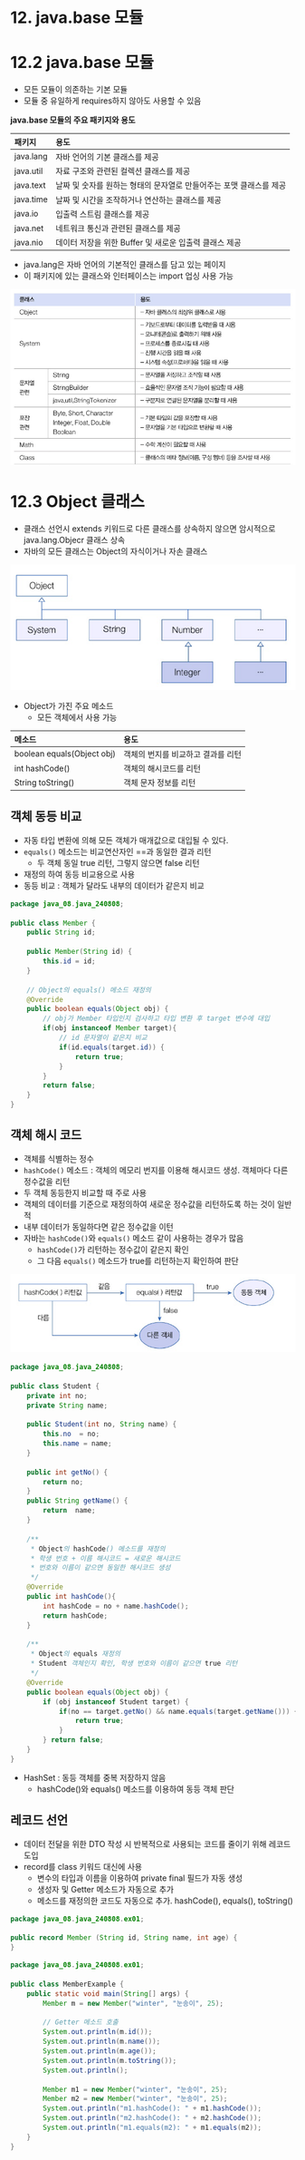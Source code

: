 # 12. java.base 모듈
# 12.2 java.base 모듈
- 모든 모듈이 의존하는 기본 모듈
- 모듈 중 유일하게 requires하지 않아도 사용할 수 있음

**java.base 모듈의 주요 패키지와 용도**

| 패키지      | 용도                                     |
|:---------|:---------------------------------------|
| java.lang | 자바 언어의 기본 클래스를 제공                      |
| java.util | 자료 구조와 관련된 컬렉션 클래스를 제공                 |
| java.text | 날짜 및 숫자를 원하는 형태의 문자열로 만들어주는 포맷 클래스를 제공 |
| java.time | 날짜 및 시간을 조작하거나 연산하는 클래스를 제공            |
| java.io  | 입출력 스트림 클래스를 제공                        |
| java.net | 네트워크 통신과 관련된 클래스를 제공                   |
| java.nio | 데이터 저장을 위한 Buffer 및 새로운 입출력 클래스 제공     |


- java.lang은 자바 언어의 기본적인 클래스를 담고 있는 페이지
- 이 패키지에 있는 클래스와 인터페이스는 import 업싱 사용 가능

![img.png](imgs/img.png)

# 12.3 Object 클래스
- 클래스 선언시 extends 키워드로 다른 클래스를 상속하지 않으면 암시적으로 java.lang.Objecr 클래스 상속
- 자바의 모든 클래스는 Object의 자식이거나 자손 클래스

![img_1.png](imgs/img_1.png)

- Object가 가진 주요 메소드
  - 모든 객체에서 사용 가능

| 메소드                        | 용도                  |
|:---------------------------|:--------------------|
| boolean equals(Object obj) | 객체의 번지를 비교하고 결과를 리턴 |
| int hashCode()             | 객체의 해시코드를 리턴        |
| String toString()          | 객체 문자 정보를 리턴        |


## 객체 동등 비교
- 자동 타입 변환에 의해 모든 객체가 매개값으로 대입될 수 있다.
- `equals()` 메소드는 비교연산자인 ==과 동일한 결과 리턴
  - 두 객체 동일 true 리턴, 그렇지 않으면 false 리턴
- 재정의 하여 동등 비교용으로 사용
- 동등 비교 : 객체가 달라도 내부의 데이터가 같은지 비교

```java
package java_08.java_240808;

public class Member {
    public String id;

    public Member(String id) {
        this.id = id;
    }

    // Object의 equals() 메소드 재정의
    @Override
    public boolean equals(Object obj) {
        // obj가 Member 타입인지 검사하고 타입 변환 후 target 변수에 대입
        if(obj instanceof Member target){
            // id 문자열이 같은지 비교
            if(id.equals(target.id)) {
                return true;
            }
        }
        return false;
    }
}
```

## 객체 해시 코드
- 객체를 식별하는 정수
- `hashCode()` 메소드 : 객체의 메모리 번지를 이용해 해시코드 생성. 객체마다 다른 정수값을 리턴
- 두 객체 동등한지 비교할 때 주로 사용
- 객체의 데이터를 기준으로 재정의하여 새로운 정수값을 리턴하도록 하는 것이 일반적
- 내부 데이터가 동일하다면 같은 정수값을 이턴
- 자바는 `hashCode()`와 `equals()` 메소드 같이 사용하는 경우가 많음
  - `hashCode()`가 리턴하는 정수값이 같은지 확인
  - 그 다음 `equals()` 메소드가 true를 리턴하는지 확인하여 판단

![img_2.png](imgs/img_2.png)

```java
package java_08.java_240808;

public class Student {
    private int no;
    private String name;

    public Student(int no, String name) {
        this.no  = no;
        this.name = name;
    }

    public int getNo() {
        return no;
    }
    public String getName() {
        return  name;
    }

    /**
     * Object의 hashCode() 메소드를 재정의
     * 학생 번호 + 이름 해시코드 = 새로운 해시코드
     * 번호와 이름이 같으면 동일한 해시코드 생성
     */
    @Override
    public int hashCode(){
        int hashCode = no + name.hashCode();
        return hashCode;
    }

    /**
     * Object의 equals 재정의
     * Student 객체인지 확인, 학생 번호와 이름이 같으면 true 리턴
     */
    @Override
    public boolean equals(Object obj) {
        if (obj instanceof Student target) {
            if(no == target.getNo() && name.equals(target.getName())) {
                return true;
            }
        } return false;
    }
}

```

- HashSet : 동등 객체를 중복 저장하지 않음
  - hashCode()와 equals() 메소드를 이용하여 동등 객체 판단

## 레코드 선언
- 데이터 전달을 위한 DTO 작성 시 반복적으로 사용되는 코드를 줄이기 위해 레코드 도입
- record를 class 키워드 대신에 사용
  - 변수의 타입과 이름을 이용하여 private final 필드가 자동 생성
  - 생성자 및 Getter 메소드가 자동으로 추가
  - 메소드를 재정의한 코드도 자동으로 추가. hashCode(), equals(), toString()

```java
package java_08.java_240808.ex01;

public record Member (String id, String name, int age) {
}

```

```java
package java_08.java_240808.ex01;

public class MemberExample {
    public static void main(String[] args) {
        Member m = new Member("winter", "눈송이", 25);

        // Getter 메소드 호출
        System.out.println(m.id());
        System.out.println(m.name());
        System.out.println(m.age());
        System.out.println(m.toString());
        System.out.println();

        Member m1 = new Member("winter", "눈송이", 25);
        Member m2 = new Member("winter", "눈송이", 25);
        System.out.println("m1.hashCode(): " + m1.hashCode());
        System.out.println("m2.hashCode(): " + m2.hashCode());
        System.out.println("m1.equals(m2): " + m1.equals(m2));
    }
}

```